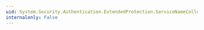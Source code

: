```yaml
---
uid: System.Security.Authentication.ExtendedProtection.ServiceNameCollection
internalonly: False
---
```

